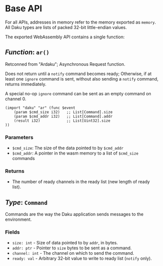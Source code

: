 # Base API

For all APIs, addresses in memory refer to the memory exported as `memory`.
All Daku types are lists of packed 32-bit little-endian values.

The exported WebAssembly API contains a single function:

## *Function*: `ar()`

Retconned from "Ardaku"; Asynchronous Request function.

Does not return until a `notify` command becomes ready; Otherwise, if at least
one `ignore` command is sent, without also sending a `notify` command, returns
immediately.

A special no-op `ignore` command can be sent as an empty command on channel 0.

```wat
(import "daku" "ar" (func $event
    (param $cmd_size i32)   ;; List[Command].size
    (param $cmd_addr i32)   ;; List[Command].addr
    (result i32)            ;; List[Uint32].size 
))
```

### Parameters

 - `$cmd_size`: The size of the data pointed to by `$cmd_addr`
 - `$cmd_addr`: A pointer in the wasm memory to a list of `$cmd_size` commands

### Returns

 - The number of ready channels in the ready list (new length of ready list).

## *Type*: `Command`

Commands are the way the Daku application sends messages to the environment.

### Fields

 - `size: int` - Size of data pointed to by `addr`, in bytes.
 - `addr: ptr` - Pointer to `size` bytes to be sent as a command.
 - `channel: int` - The channel on which to send the command.
 - `ready: val` - Arbitrary 32-bit value to write to ready list (`notify` only).
